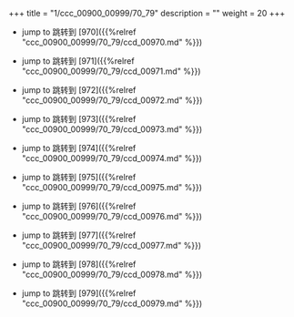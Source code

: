 +++
title = "1/ccc_00900_00999/70_79"
description = ""
weight = 20
+++

* jump to 跳转到 [970]({{%relref "ccc_00900_00999/70_79/ccd_00970.md" %}})

* jump to 跳转到 [971]({{%relref "ccc_00900_00999/70_79/ccd_00971.md" %}})

* jump to 跳转到 [972]({{%relref "ccc_00900_00999/70_79/ccd_00972.md" %}})

* jump to 跳转到 [973]({{%relref "ccc_00900_00999/70_79/ccd_00973.md" %}})

* jump to 跳转到 [974]({{%relref "ccc_00900_00999/70_79/ccd_00974.md" %}})

* jump to 跳转到 [975]({{%relref "ccc_00900_00999/70_79/ccd_00975.md" %}})

* jump to 跳转到 [976]({{%relref "ccc_00900_00999/70_79/ccd_00976.md" %}})

* jump to 跳转到 [977]({{%relref "ccc_00900_00999/70_79/ccd_00977.md" %}})

* jump to 跳转到 [978]({{%relref "ccc_00900_00999/70_79/ccd_00978.md" %}})

* jump to 跳转到 [979]({{%relref "ccc_00900_00999/70_79/ccd_00979.md" %}})


